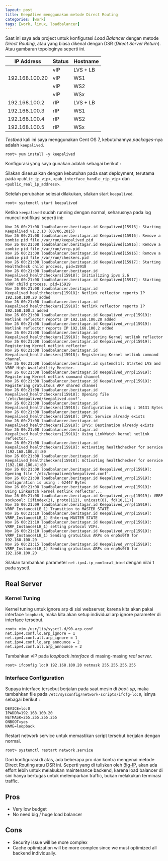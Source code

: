 ```yaml
---
layout: post
title: KeepAlive menggunakan metode Direct Routing
categories: [work]
tags: [work, linux, loadbalancer]
---
```


Saat ini saya ada project untuk konfigurasi *Load Balancer* dengan metode *Direct Routing*, atau yang biasa dikenal dengan DSR (*Direct Server Return*). Atau gambaran topologinya seperti ini.

|   IP Address  | Status | Hostname |
|---------------|--------|----------|
|               |  vIP   | LVS + LB |
|192.168.100.20 |  vIP   | WS1      |
|               |  vIP   | WS2      |
|               |  vIP   | WSx      |
|192.168.100.2  |  rIP   | LVS + LB |
|192.168.100.3  |  rIP   | WS1      |
|192.168.100.4  |  rIP   | WS2      |
|192.168.100.5  |  rIP   | WSx      |

<script src="https://gist.github.com/draskolnikova/8ccac12148ca9eea665d.js"></script>

*Testbed* kali ini saya menggunakan Cent OS 7, kebutuhannya *packages*-nya adalah `keepalived`.
```
root> yum install -y keepalived
```

Konfigurasi yang saya gunakan adalah sebagai berikut :

<script src="https://gist.github.com/draskolnikova/cee0e17dcd9bbdc66c6d.js"></script>

Silakan disesuaikan dengan kebutuhan pada saat deployment, terutama pada `<public_ip_vip>`, `<pub_interface_handle_rip_vip>` dan `<public_real_ip_address>`.

Setelah perubahan selesai dilakukan, silakan start `keepalived`.
```
root> systemctl start keepalived
```

Ketika `keepalived` sudah running dengan normal, seharusnya pada log muncul notifikasi seperti ini:
```
Nov 26 00:21:08 loadbalancer.beritagar.id Keepalived[15916]: Starting Keepalived v1.2.13 (03/06,2015)
Nov 26 00:21:08 loadbalancer.beritagar.id Keepalived[15916]: Remove a zombie pid file /var/run/keepalived.pid
Nov 26 00:21:08 loadbalancer.beritagar.id Keepalived[15916]: Remove a zombie pid file /var/run/vrrp.pid
Nov 26 00:21:08 loadbalancer.beritagar.id Keepalived[15916]: Remove a zombie pid file /var/run/checkers.pid
Nov 26 00:21:08 loadbalancer.beritagar.id Keepalived[15917]: Starting Healthcheck child process, pid=15918
Nov 26 00:21:08 loadbalancer.beritagar.id Keepalived_healthcheckers[15918]: Initializing ipvs 2.6
Nov 26 00:21:08 loadbalancer.beritagar.id Keepalived[15917]: Starting VRRP child process, pid=15919
Nov 26 00:21:08 loadbalancer.beritagar.id Keepalived_healthcheckers[15918]: Netlink reflector reports IP 192.168.100.20 added
Nov 26 00:21:08 loadbalancer.beritagar.id Keepalived_healthcheckers[15918]: Netlink reflector reports IP 192.168.100.2 added
Nov 26 00:21:08 loadbalancer.beritagar.id Keepalived_vrrp[15919]: Netlink reflector reports IP 192.168.100.20 added
Nov 26 00:21:08 loadbalancer.beritagar.id Keepalived_vrrp[15919]: Netlink reflector reports IP 192.168.100.2 added
Nov 26 00:21:08 loadbalancer.beritagar.id Keepalived_healthcheckers[15918]: Registering Kernel netlink reflector
Nov 26 00:21:08 loadbalancer.beritagar.id Keepalived_vrrp[15919]: Registering Kernel netlink reflector
Nov 26 00:21:08 loadbalancer.beritagar.id Keepalived_healthcheckers[15918]: Registering Kernel netlink command channel
Nov 26 00:21:08 loadbalancer.beritagar.id systemd[1]: Started LVS and VRRP High Availability Monitor.
Nov 26 00:21:08 loadbalancer.beritagar.id Keepalived_vrrp[15919]: Registering Kernel netlink command channel
Nov 26 00:21:08 loadbalancer.beritagar.id Keepalived_vrrp[15919]: Registering gratuitous ARP shared channel
Nov 26 00:21:08 loadbalancer.beritagar.id Keepalived_healthcheckers[15918]: Opening file '/etc/keepalived/keepalived.conf'.
Nov 26 00:21:08 loadbalancer.beritagar.id Keepalived_healthcheckers[15918]: Configuration is using : 16131 Bytes
Nov 26 00:21:08 loadbalancer.beritagar.id Keepalived_healthcheckers[15918]: IPVS: Service already exists
Nov 26 00:21:08 loadbalancer.beritagar.id Keepalived_healthcheckers[15918]: IPVS: Destination already exists
Nov 26 00:21:08 loadbalancer.beritagar.id Keepalived_healthcheckers[15918]: Using LinkWatch kernel netlink reflector...
Nov 26 00:21:08 loadbalancer.beritagar.id Keepalived_healthcheckers[15918]: Activating healthchecker for service [192.168.100.3]:80
Nov 26 00:21:08 loadbalancer.beritagar.id Keepalived_healthcheckers[15918]: Activating healthchecker for service [192.168.100.4]:80
Nov 26 00:21:08 loadbalancer.beritagar.id Keepalived_vrrp[15919]: Opening file '/etc/keepalived/keepalived.conf'.
Nov 26 00:21:08 loadbalancer.beritagar.id Keepalived_vrrp[15919]: Configuration is using : 62447 Bytes
Nov 26 00:21:08 loadbalancer.beritagar.id Keepalived_vrrp[15919]: Using LinkWatch kernel netlink reflector...
Nov 26 00:21:08 loadbalancer.beritagar.id Keepalived_vrrp[15919]: VRRP sockpool: [ifindex(2), proto(112), unicast(0), fd(10,11)]
Nov 26 00:21:09 loadbalancer.beritagar.id Keepalived_vrrp[15919]: VRRP_Instance(LB_1) Transition to MASTER STATE
Nov 26 00:21:10 loadbalancer.beritagar.id Keepalived_vrrp[15919]: VRRP_Instance(LB_1) Entering MASTER STATE
Nov 26 00:21:10 loadbalancer.beritagar.id Keepalived_vrrp[15919]: VRRP_Instance(LB_1) setting protocol VIPs.
Nov 26 00:21:10 loadbalancer.beritagar.id Keepalived_vrrp[15919]: VRRP_Instance(LB_1) Sending gratuitous ARPs on enp5s0f0 for 192.168.100.20
Nov 26 00:21:15 loadbalancer.beritagar.id Keepalived_vrrp[15919]: VRRP_Instance(LB_1) Sending gratuitous ARPs on enp5s0f0 for 192.168.100.20
```

Silakan tambahkan parameter `net.ipv4.ip_nonlocal_bind` dengan nilai `1` pada sysctl.

## Real Server
### Kernel Tuning
Kernel tuning untuk ignore arp di sisi webserver, karena kita akan pakai interface `loopback`, maka kita akan setup individual arp ignore parameter di interface tersebut.
```
root> vim /usr/lib/sysctl.d/90-arp.conf
net.ipv4.conf.lo.arp_ignore = 1
net.ipv4.conf.all.arp_ignore = 1
net.ipv4.conf.lo.arp_announce = 2
net.ipv4.conf.all.arp_announce = 2
```

Tambahkan vIP pada *loopback interface* di masing-masing *real server*.
```
root> ifconfig lo:0 192.168.100.20 netmask 255.255.255.255
```

### Interface Configuration
Supaya interface tersebut berjalan pada saat mesin di *boot-up*, maka tambahkan file pada `/etc/sysconfig/network-scripts/ifcfg-lo:0`, isinya sebagai berikut :
```
DEVICE=lo:0
IPADDR=192.168.100.20
NETMASK=255.255.255.255
ONBOOT=yes
NAME=loopback
```

Restart network service untuk memastikan script tersebut berjalan dengan normal.
```
root> systemctl restart network.service
```

Dari konfigurasi di atas, ada beberapa pro dan kontra mengenai metode Direct Routing atau DSR ini. Seperti yang di tuliskan oleh [Big-IP](https://devcentral.f5.com/articles/the-disadvantages-of-dsr-direct-server-return), akan ada effort lebih untuk melakukan maintenance backend, karena load balancer di sini hanya bertugas untuk melemparkan traffic, bukan melakukan terminasi traffic.

## Pros
- Very low budget 
- No need big / huge load balancer

## Cons
- Security issue will be more complex
- Cache optimization will be more complex since we must optimized all backend individually.